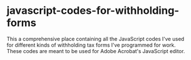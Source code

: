# javascript-codes-for-withholding-forms
This a comprehensive place containing all the JavaScript codes I've used for different kinds of withholding tax forms I've programmed for work. These codes are meant to be used for Adobe Acrobat's JavaScript editor.
